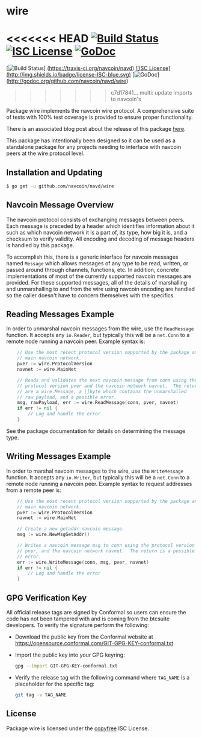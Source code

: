 wire
====

<<<<<<< HEAD
[![Build Status](http://img.shields.io/travis/navcoin/navd.svg)](https://travis-ci.org/navcoin/navd)
[![ISC License](http://img.shields.io/badge/license-ISC-blue.svg)](http://copyfree.org)
[![GoDoc](https://img.shields.io/badge/godoc-reference-blue.svg)](http://godoc.org/github.com/navcoin/navd/wire)
=======
[![Build Status](http://img.shields.io/travis/navcoin/navd.svg)]
(https://travis-ci.org/navcoin/navd) [![ISC License]
(http://img.shields.io/badge/license-ISC-blue.svg)](http://copyfree.org)
[![GoDoc](https://img.shields.io/badge/godoc-reference-blue.svg)]
(http://godoc.org/github.com/navcoin/navd/wire)
>>>>>>> c7d17841... multi: update imports to navcoin's

Package wire implements the navcoin wire protocol.  A comprehensive suite of
tests with 100% test coverage is provided to ensure proper functionality.

There is an associated blog post about the release of this package
[here](https://blog.conformal.com/navwire-the-navcoin-wire-protocol-package-from-navd/).

This package has intentionally been designed so it can be used as a standalone
package for any projects needing to interface with navcoin peers at the wire
protocol level.

## Installation and Updating

```bash
$ go get -u github.com/navcoin/navd/wire
```

## Navcoin Message Overview

The navcoin protocol consists of exchanging messages between peers. Each message
is preceded by a header which identifies information about it such as which
navcoin network it is a part of, its type, how big it is, and a checksum to
verify validity. All encoding and decoding of message headers is handled by this
package.

To accomplish this, there is a generic interface for navcoin messages named
`Message` which allows messages of any type to be read, written, or passed
around through channels, functions, etc. In addition, concrete implementations
of most of the currently supported navcoin messages are provided. For these
supported messages, all of the details of marshalling and unmarshalling to and
from the wire using navcoin encoding are handled so the caller doesn't have to
concern themselves with the specifics.

## Reading Messages Example

In order to unmarshal navcoin messages from the wire, use the `ReadMessage`
function. It accepts any `io.Reader`, but typically this will be a `net.Conn`
to a remote node running a navcoin peer.  Example syntax is:

```Go
	// Use the most recent protocol version supported by the package and the
	// main navcoin network.
	pver := wire.ProtocolVersion
	navnet := wire.MainNet

	// Reads and validates the next navcoin message from conn using the
	// protocol version pver and the navcoin network navnet.  The returns
	// are a wire.Message, a []byte which contains the unmarshalled
	// raw payload, and a possible error.
	msg, rawPayload, err := wire.ReadMessage(conn, pver, navnet)
	if err != nil {
		// Log and handle the error
	}
```

See the package documentation for details on determining the message type.

## Writing Messages Example

In order to marshal navcoin messages to the wire, use the `WriteMessage`
function. It accepts any `io.Writer`, but typically this will be a `net.Conn`
to a remote node running a navcoin peer. Example syntax to request addresses
from a remote peer is:

```Go
	// Use the most recent protocol version supported by the package and the
	// main navcoin network.
	pver := wire.ProtocolVersion
	navnet := wire.MainNet

	// Create a new getaddr navcoin message.
	msg := wire.NewMsgGetAddr()

	// Writes a navcoin message msg to conn using the protocol version
	// pver, and the navcoin network navnet.  The return is a possible
	// error.
	err := wire.WriteMessage(conn, msg, pver, navnet)
	if err != nil {
		// Log and handle the error
	}
```

## GPG Verification Key

All official release tags are signed by Conformal so users can ensure the code
has not been tampered with and is coming from the btcsuite developers.  To
verify the signature perform the following:

- Download the public key from the Conformal website at
  https://opensource.conformal.com/GIT-GPG-KEY-conformal.txt

- Import the public key into your GPG keyring:
  ```bash
  gpg --import GIT-GPG-KEY-conformal.txt
  ```

- Verify the release tag with the following command where `TAG_NAME` is a
  placeholder for the specific tag:
  ```bash
  git tag -v TAG_NAME
  ```

## License

Package wire is licensed under the [copyfree](http://copyfree.org) ISC
License.
